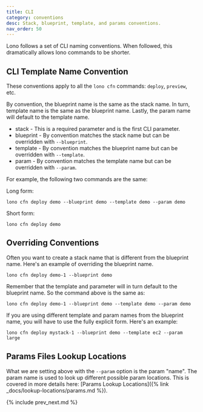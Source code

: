 ```yaml
---
title: CLI
category: conventions
desc: Stack, blueprint, template, and params conventions.
nav_order: 50
---
```


Lono follows a set of CLI naming conventions. When followed, this dramatically allows lono commands to be shorter.

## CLI Template Name Convention

These conventions apply to all the `lono cfn` commands: `deploy`, `preview`, etc.

By convention, the blueprint name is the same as the stack name. In turn, template name is the same as the blueprint name.  Lastly, the param name will default to the template name.

* stack - This is a required parameter and is the first CLI parameter.
* blueprint - By convention matches the stack name but can be overridden with `--blueprint`.
* template - By convention matches the blueprint name but can be overridden with `--template`.
* param - By convention matches the template name but can be overridden with `--param`.

For example, the following two commands are the same:

Long form:

    lono cfn deploy demo --blueprint demo --template demo --param demo

Short form:

    lono cfn deploy demo

## Overriding Conventions

Often you want to create a stack name that is different from the blueprint name. Here's an example of overriding the blueprint name.

    lono cfn deploy demo-1 --blueprint demo

Remember that the template and parameter will in turn default to the blueprint name. So the command above is the same as:

    lono cfn deploy demo-1 --blueprint demo --template demo --param demo

If you are using different template and param names from the blueprint name, you will have to use the fully explicit form. Here's an example:

    lono cfn deploy mystack-1 --blueprint demo --template ec2 --param large

## Params Files Lookup Locations

What we are setting above with the `--param` option is the param "name". The param name is used to look up different possible param locations. This is covered in more details here: [Params Lookup Locations]({% link _docs/lookup-locations/params.md %}).

{% include prev_next.md %}

